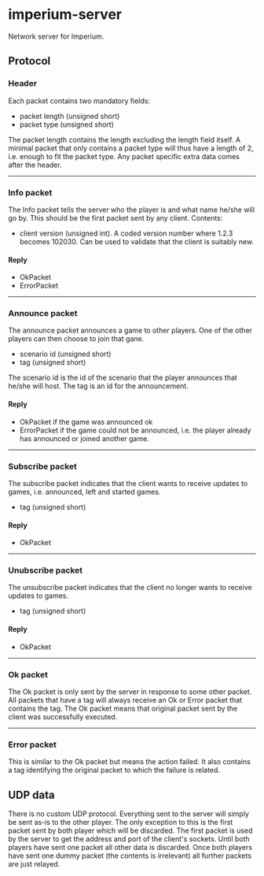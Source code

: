# imperium-server
Network server for Imperium.

## Protocol

### Header
Each packet contains two mandatory fields:
* packet length (unsigned short)
* packet type (unsigned short)

The packet length contains the length excluding the length field itself. A minimal packet that only contains a packet type will thus have a length of 2, i.e. enough to fit the packet type. Any packet specific extra data comes after the header.

---

### Info packet
The Info packet tells the server who the player is and what name he/she will go by. This should be the first packet sent by any client. Contents:

* client version (unsigned int). A coded version number where 1.2.3 becomes 102030. Can be used to validate that the client is suitably new.

#### Reply
* OkPacket
* ErrorPacket

---

### Announce packet
The announce packet announces a game to other players. One of the other players can then choose to join that gane.

* scenario id (unsigned short)
* tag (unsigned short)

The scenario id is the id of the scenario that the player announces that he/she will host. The tag is an id for the announcement. 

#### Reply
* OkPacket if the game was announced ok
* ErrorPacket if the game could not be announced, i.e. the player already has announced or joined another game.

---

### Subscribe packet
The subscribe packet indicates that the client wants to receive updates to games, i.e. announced, left and started games.

* tag (unsigned short)

#### Reply
* OkPacket

---

### Unubscribe packet
The unsubscribe packet indicates that the client no longer wants to receive updates to games.

* tag (unsigned short)

#### Reply
* OkPacket

---

### Ok packet
The Ok packet is only sent by the server in response to some other packet. All packets that have a tag will always receive an Ok or Error packet that contains the tag. The Ok packet means that original packet sent by the client was successfully executed. 

---

### Error packet
This is similar to the Ok packet but means the action failed. It also contains a tag identifying the original packet to which the failure is related.


## UDP data
There is no custom UDP protocol. Everything sent to the server will simply be sent as-is to the other player. The only exception to this is the first packet sent by both player which will be discarded. The first packet is used by the server to get the address and port of the client's sockets. Until both players have sent one packet all other data is discarded. Once both players have sent one dummy packet (the contents is irrelevant) all further packets are just relayed.
